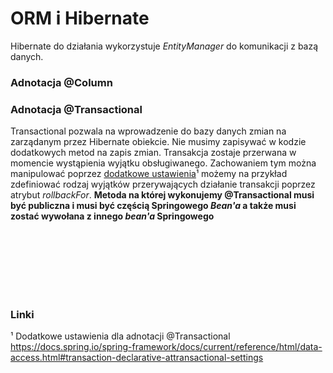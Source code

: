 # ORM i Hibernate

Hibernate do działania wykorzystuje *EntityManager* do komunikacji z bazą danych.

### Adnotacja @Column




### Adnotacja @Transactional

Transactional pozwala na wprowadzenie do bazy danych zmian na zarządanym przez Hibernate obiekcie. Nie musimy zapisywać
w kodzie dodatkowych metod na zapis zmian. Transakcja zostaje przerwana w momencie wystąpienia wyjątku obsługiwanego.
Zachowaniem tym można manipulować poprzez [dodatkowe ustawienia](https://docs.spring.io/spring-framework/docs/current/reference/html/data-access.html#transaction-declarative-attransactional-settings)&#x00B9;
możemy na przykład zdefiniować rodzaj wyjątków przerywających działanie transakcji poprzez atrybut *rollbackFor*.
**Metoda na której wykonujemy @Transactional musi być publiczna i musi być częścią Springowego *Bean'a* a także musi
zostać wywołana z innego *bean'a* Springowego**



<br></br>
<br></br>
<br></br>
### Linki
&#x00B9; Dodatkowe ustawienia dla adnotacji @Transactional  
https://docs.spring.io/spring-framework/docs/current/reference/html/data-access.html#transaction-declarative-attransactional-settings